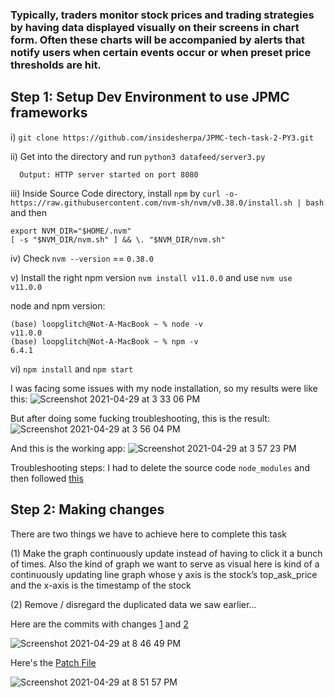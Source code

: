 ### Typically, traders monitor stock prices and trading strategies by having data displayed visually on their screens in chart form. Often these charts will be accompanied by alerts that notify users when certain events occur or when preset price thresholds are hit.

## Step 1: Setup Dev Environment to use JPMC frameworks

  i) `git clone https://github.com/insidesherpa/JPMC-tech-task-2-PY3.git`
  
  ii) Get into the directory and run `python3 datafeed/server3.py`
  
      Output: HTTP server started on port 8080

  iii) Inside Source Code directory, install `npm` by `curl -o- https://raw.githubusercontent.com/nvm-sh/nvm/v0.38.0/install.sh | bash` and then 
  ```
 export NVM_DIR="$HOME/.nvm"
 [ -s "$NVM_DIR/nvm.sh" ] && \. "$NVM_DIR/nvm.sh"
```

  iv) Check `nvm --version` == `0.38.0`
  
  v) Install the right npm version `nvm install v11.0.0` and use `nvm use v11.0.0`
  
  node and npm version:
  
  ```
  (base) loopglitch@Not-A-MacBook ~ % node -v
  v11.0.0
  (base) loopglitch@Not-A-MacBook ~ % npm -v
  6.4.1
  ```
  
  vi) `npm install` and `npm start` 
  
  I was facing some issues with my node installation, so my results were like this:
  ![Screenshot 2021-04-29 at 3 33 06 PM](https://user-images.githubusercontent.com/53336715/116534578-8d5ad380-a897-11eb-83a5-5e62ea9583d1.png)
  
  But after doing some fucking troubleshooting, this is the result:![Screenshot 2021-04-29 at 3 56 04 PM](https://user-images.githubusercontent.com/53336715/116537299-e710cd00-a89a-11eb-9c66-b47f9dcf8426.png)

  And this is the working app: ![Screenshot 2021-04-29 at 3 57 23 PM](https://user-images.githubusercontent.com/53336715/116537348-f6901600-a89a-11eb-85ef-866745fcfa36.png)

  Troubleshooting steps: I had to delete the source code `node_modules` and then followed [this](https://github.com/insidesherpa/JPMC-tech-task-2/issues/24#issuecomment-623924068)
  
## Step 2: Making changes

  There are two things we have to achieve here to complete this task

  (1) Make the graph continuously update instead of having to click it a
bunch of times. Also the kind of graph we want to serve as visual here is
kind of a continuously updating line graph whose y axis is the stock’s
top_ask_price and the x-axis is the timestamp of the stock

  (2) Remove / disregard the duplicated data we saw earlier…
  
  Here are the commits with changes [1](https://github.com/LoopGlitch26/Virtual-Experiences/commit/ddebe22faf7b4743510949bf1b0d27aa615adaa5#diff-b54d1f0322ee38c5058bfc45588180e817203dea9bdc8a1ef7bf2ab6262be443) and [2](https://github.com/LoopGlitch26/Virtual-Experiences/commit/4dd850ea06cfce56991e66e7b3ab6f3e092eb74b#diff-b54d1f0322ee38c5058bfc45588180e817203dea9bdc8a1ef7bf2ab6262be443)

![Screenshot 2021-04-29 at 8 46 49 PM](https://user-images.githubusercontent.com/53336715/116575237-500c3b00-a8c3-11eb-88ac-fcd3eeb81e88.png)

Here's the [Patch File](https://github.com/LoopGlitch26/Virtual-Experiences/blob/main/JPMC/JPMC-tech-task-2-PY3/0001-Create-Patch-File.patch)


![Screenshot 2021-04-29 at 8 51 57 PM](https://user-images.githubusercontent.com/53336715/116577851-b42ffe80-a8c5-11eb-8bb4-ff3580479ccb.png)
